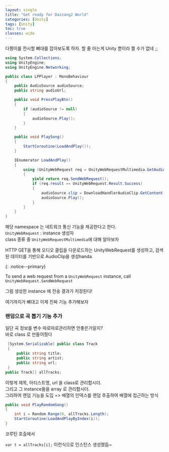 ```yaml
---
layout: single
title: "Get ready for Dazzang2 World"
categories: [Unity]
tags: [Unity]   
toc: true
classes: wide
---
```




다짱이를 전시할 뼈대를 잡아보도록 하자.
할 줄 아는게 Unity 뿐이라 쩔 수가 없네 ;;

```c#
using System.Collections;
using UnityEngine;
using UnityEngine.Networking;

public class LPPlayer : MonoBehaviour
{
    public AudioSource audioSource;
    public string audioUrl;

    public void PressPlayBtn()
    {
        if (audioSource != null)
        {
            audioSource.Play();
        }
    }

    public void PlaySong()
    {
        StartCoroutine(LoadAndPlay());
    }

    IEnumerator LoadAndPlay()
    {
        using (UnityWebRequest req = UnityWebRequestMultimedia.GetAudioClip(audioUrl, AudioType.MPEG))
        {
            yield return req.SendWebRequest();
            if (req.result == UnityWebRequest.Result.Success)
            {
                audioSource.clip = DownloadHandlerAudioClip.GetContent(req);
                audioSource.Play();
            }
        }
    }
}

```

해당 namespace 는 네트워크 통신 기능을 제공한다고 한다.  
`UnityWebRequest` : instance 생성자  
class 종류 중 `UnityWebRequestMultimedia`에 대해 알아보자  

HTTP GET을 통해 오디오 클립을 다운로드하는 UnityWebRequest를 생성하고, 검색된 데이터를 기반으로 AudioClip을 생성handa.

{: .notice--primary}

To send a web request from a `UnityWebRequest` instance, call `UnityWebRequest.SendWebRequest`

그럼 생성한 instance 에 전송 결과가 저장된다!

여기까지가 뼈대고 이제 진짜 기능 추가해보자

### 랜덤으로 곡 뽑기 기능 추가 

일단 곡 정보를 변수 따로따로관리하면 안좋은거알지?  
바로 class 로 만들어줬다

```c#
 [System.Serializable] public class Track
 {
     public string title;
     public string artist;
     public string url;
 }
public Track[] allTracks;
```

이렇게 제목, 아티스트명, url 을 class로 관리합시더.  
그리고 그 instance들을 array 로 관리합시더.  
그리하여 랜덤 기능을 도입 => 배열의 인덱스를 랜덤 추출하여 배열에 접근하는 방식  

```c#
public void PlayRandomSong()
{
	int i = Random.Range(0, allTracks.Length);
	StartCoroutine(LoadAndPlayByIndex(i));
}
```

코루틴 호출에서

`var t = allTracks[i];` 이런식으로 인스턴스 생성했듬~
